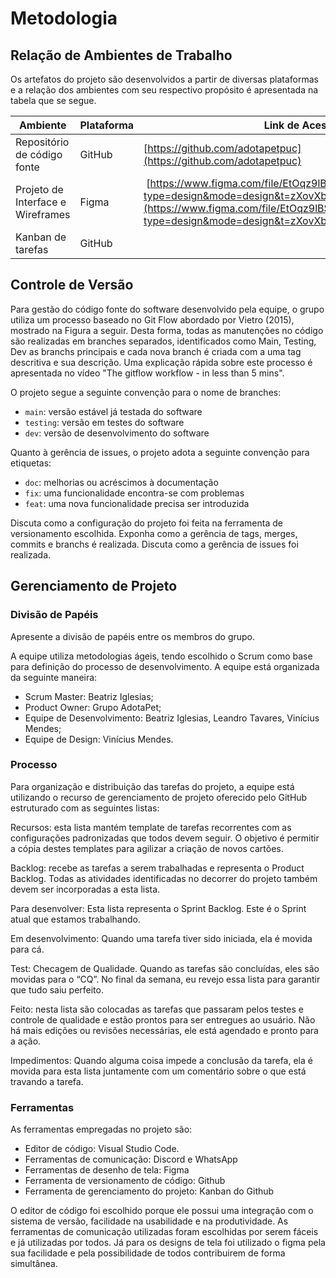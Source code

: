 
# Metodologia


## Relação de Ambientes de Trabalho

Os artefatos do projeto são desenvolvidos a partir de diversas plataformas e a relação dos ambientes com seu respectivo propósito é apresentada na tabela que se segue. 

| **Ambiente**                      | **Plataforma** | **Link de Acesso**                                                                                                                                                                                                  |
| --------------------------------- | -------------- | ------------------------------------------------------------------------------------------------------------------------------------------------------------------------------------------------------------------- |
| Repositório de código fonte       | GitHub         | [https://github.com/adotapetpuc](https://github.com/adotapetpuc)                                                                                                                                                    |
| Projeto de Interface e Wireframes | Figma          |  [https://www.figma.com/file/EtOqz9lBSnizx8QVr6c92J/AdotaPet?type=design&mode=design&t=zXovXbGReJVnXvQ9-0](https://www.figma.com/file/EtOqz9lBSnizx8QVr6c92J/AdotaPet?type=design&mode=design&t=zXovXbGReJVnXvQ9-0) |
| Kanban de tarefas                 | GitHub         |                                                                                                                                                                                                                     |


## Controle de Versão

Para gestão do código fonte do software desenvolvido pela equipe, o grupo utiliza um processo baseado no Git Flow abordado por Vietro (2015), mostrado na Figura a seguir. Desta forma, todas as manutenções no código são realizadas em branches separados, identificados como Main, Testing, Dev as branchs principais e cada nova branch é criada com a uma tag descritiva e sua descrição. Uma explicação rápida sobre este processo é apresentada no vídeo "The gitflow workflow - in less than 5 mins". 

O projeto segue a seguinte convenção para o nome de branches:

- `main`: versão estável já testada do software
- `testing`: versão em testes do software
- `dev`: versão de desenvolvimento do software

Quanto à gerência de issues, o projeto adota a seguinte convenção para
etiquetas:

- `doc`: melhorias ou acréscimos à documentação
- `fix`: uma funcionalidade encontra-se com problemas
- `feat`: uma nova funcionalidade precisa ser introduzida

Discuta como a configuração do projeto foi feita na ferramenta de versionamento escolhida. Exponha como a gerência de tags, merges, commits e branchs é realizada. Discuta como a gerência de issues foi realizada.


## Gerenciamento de Projeto

### Divisão de Papéis

Apresente a divisão de papéis entre os membros do grupo.

A equipe utiliza metodologias ágeis, tendo escolhido o Scrum como base para definição do processo de desenvolvimento. A equipe está organizada da seguinte maneira:
- Scrum Master: Beatriz Iglesias;
- Product Owner: Grupo AdotaPet;
- Equipe de Desenvolvimento: Beatriz Iglesias, Leandro Tavares, Vinícius Mendes;
- Equipe de Design: Vinícius Mendes.


### Processo

Para organização e distribuição das tarefas do projeto, a equipe está utilizando o recurso de gerenciamento de projeto oferecido pelo GitHub estruturado com as seguintes listas:  

Recursos: esta lista mantém template de tarefas recorrentes com as configurações padronizadas que todos devem seguir. O objetivo é permitir a cópia destes templates para agilizar a criação de novos cartões. 

Backlog: recebe as tarefas a serem trabalhadas e representa o Product Backlog. Todas as atividades identificadas no decorrer do projeto também devem ser incorporadas a esta lista. 

Para desenvolver: Esta lista representa o Sprint Backlog. Este é o Sprint atual que estamos trabalhando. 

Em desenvolvimento: Quando uma tarefa tiver sido iniciada, ela é movida para cá. 

Test: Checagem de Qualidade. Quando as tarefas são concluídas, eles são movidas para o “CQ”. No final da semana, eu revejo essa lista para garantir que tudo saiu perfeito. 

Feito: nesta lista são colocadas as tarefas que passaram pelos testes e controle de qualidade e estão prontos para ser entregues ao usuário. Não há mais edições ou revisões necessárias, ele está agendado e pronto para a ação. 

Impedimentos: Quando alguma coisa impede a conclusão da tarefa, ela é movida para esta lista juntamente com um comentário sobre o que está travando a tarefa. 

 
### Ferramentas

As ferramentas empregadas no projeto são:

- Editor de código: Visual Studio Code.
- Ferramentas de comunicação: Discord e WhatsApp 
- Ferramentas de desenho de tela: Figma
- Ferramenta de versionamento de código: Github
- Ferramenta de gerenciamento do projeto: Kanban do Github

O editor de código foi escolhido porque ele possui uma integração com o sistema de versão, facilidade na usabilidade e na produtividade. As ferramentas de comunicação utilizadas foram escolhidas por serem fáceis e já utilizadas por todos. Já para os designs de tela foi utilizado o figma pela sua facilidade e pela possibilidade de todos contribuirem de forma simultânea.
